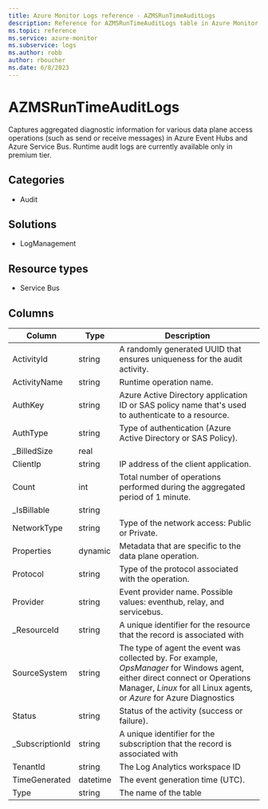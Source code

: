 ```yaml
---
title: Azure Monitor Logs reference - AZMSRunTimeAuditLogs
description: Reference for AZMSRunTimeAuditLogs table in Azure Monitor Logs.
ms.topic: reference
ms.service: azure-monitor
ms.subservice: logs
ms.author: robb
author: rboucher
ms.date: 6/8/2023
---
```


# AZMSRunTimeAuditLogs

 Captures aggregated diagnostic information for various data plane access operations (such as send or receive messages) in Azure Event Hubs and Azure Service Bus. Runtime audit logs are currently available only in premium tier.

## Categories

- Audit
## Solutions

- LogManagement
## Resource types

- Service Bus




## Columns

| Column | Type | Description |
| --- | --- | --- |
| ActivityId | string | A randomly generated UUID that ensures uniqueness for the audit activity. |
| ActivityName | string | Runtime operation name. |
| AuthKey | string | Azure Active Directory application ID or SAS policy name that's used to authenticate to a resource. |
| AuthType | string | Type of authentication (Azure Active Directory or SAS Policy). |
| _BilledSize | real |  |
| ClientIp | string | IP address of the client application. |
| Count | int | Total number of operations performed during the aggregated period of 1 minute. |
| _IsBillable | string |  |
| NetworkType | string | Type of the network access: Public or Private. |
| Properties | dynamic | Metadata that are specific to the data plane operation. |
| Protocol | string | Type of the protocol associated with the operation. |
| Provider | string | Event provider name. Possible values: eventhub, relay, and servicebus. |
| _ResourceId | string | A unique identifier for the resource that the record is associated with |
| SourceSystem | string | The type of agent the event was collected by. For example, *OpsManager* for Windows agent, either direct connect or Operations Manager, *Linux* for all Linux agents, or *Azure* for Azure Diagnostics |
| Status | string | Status of the activity (success or failure). |
| _SubscriptionId | string | A unique identifier for the subscription that the record is associated with |
| TenantId | string | The Log Analytics workspace ID |
| TimeGenerated | datetime | The event generation time (UTC). |
| Type | string | The name of the table |
